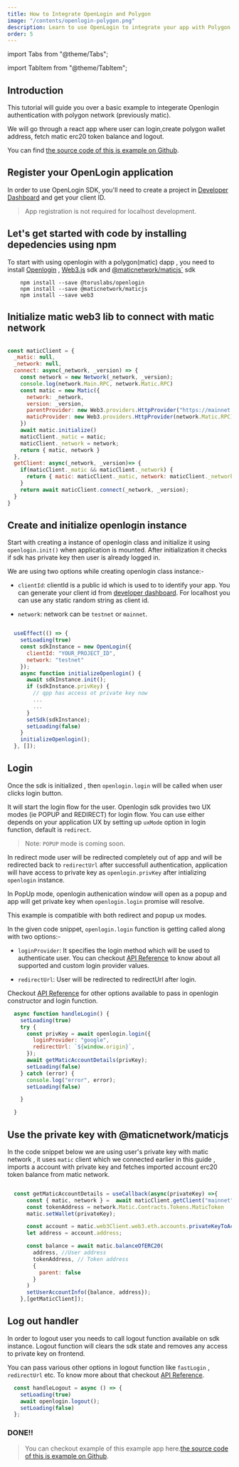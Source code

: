 ```yaml
---
title: How to Integrate OpenLogin and Polygon
image: "/contents/openlogin-polygon.png"
description: Learn to use OpenLogin to integrate your app with Polygon Network
order: 5
---
```


import Tabs from "@theme/Tabs";

import TabItem from "@theme/TabItem";

## Introduction

This tutorial will guide you over a basic example to integerate Openlogin authentication with polygon network (previously matic).

We will go through a react app where user can login,create polygon wallet address, fetch matic erc20 token balance and logout.


You can find [the source code of this is example on Github](https://github.com/torusresearch/openlogin-polygon-example).


## Register your OpenLogin application

In order to use OpenLogin SDK, you'll need to create a project in
[Developer Dashboard](https://developer.tor.us) and get your client ID.

> App registration is not required for localhost development.


## Let's get started with code by installing depedencies using npm

To start with using openlogin with a polygon(matic) dapp , you need to install [Openlogin](https://www.npmjs.com/package/@toruslabs/openlogin) , [Web3.js](https://www.npmjs.com/package/web3) sdk and [@maticnetwork/maticjs`](https://www.npmjs.com/package/@maticnetwork/maticjs) sdk


```shell
    npm install --save @toruslabs/openlogin
    npm install --save @maticnetwork/maticjs
    npm install --save web3
```

## Initialize matic web3 lib to connect with matic network

```js

const maticClient = {
  _matic: null,
  _network: null,
  connect: async(_network, _version) => {
    const network = new Network(_network, _version);
    console.log(network.Main.RPC, network.Matic.RPC)
    const matic = new Matic({
      network: _network,
      version: _version,
      parentProvider: new Web3.providers.HttpProvider("https://mainnet.infura.io/v3/73d0b3b9a4b2499da81c71a2b2a473a9"),
      maticProvider: new Web3.providers.HttpProvider(network.Matic.RPC)
    })
    await matic.initialize()
    maticClient._matic = matic;
    maticClient._network = network;
    return { matic, network }
  },
  getClient: async(_network, _version)=> {
    if(maticClient._matic && maticClient._network) {
      return { matic: maticClient._matic, network: maticClient._network}
    }
    return await maticClient.connect(_network, _version);
  }
}
```

## Create and initialize openlogin instance

Start with creating a instance of openlogin class and initialize it using `openlogin.init()` when application is mounted. After initialization it checks if sdk has private key then user is already logged in.

We are using two options while creating openlogin class instance:-

- `clientId`: clientId is a public id which is used to to identify your app. You can generate your client id from [developer dashboard](http://developer.tor.us/). For localhost you can use any static random string as client id.

- `network`: network can be `testnet` or `mainnet`.

```js

  useEffect(() => {
    setLoading(true)
    const sdkInstance = new OpenLogin({
      clientId: "YOUR_PROJECT_ID",
      network: "testnet"
    });
    async function initializeOpenlogin() {
      await sdkInstance.init();
      if (sdkInstance.privKey) {
        // qpp has access ot private key now
        ...
        ...
      }
      setSdk(sdkInstance);
      setLoading(false)
    }
    initializeOpenlogin();
  }, []);

```


## Login

Once the sdk is initialized , then `openlogin.login`
will be called when user clicks login button.

It will start the login flow for the user. Openlogin sdk provides two UX modes (ie POPUP and REDIRECT)
for login flow. You can use either depends on your application UX  by setting up `uxMode` option in login function, default is `redirect`.

> Note: `POPUP` mode is coming soon.

In redirect mode user will be redirected completely out of app and will be redirected back to `redirectUrl` after successfull authentication, application will have access to private key as `openlogin.privKey` after intializing `openlogin` instance.


In PopUp mode, openlogin authenication window will open as a popup and app will get private key when  `openlogin.login` promise will resolve.

This example is compatible with both redirect and popup ux modes.

In the given code snippet, `openlogin.login` function is getting called along with two options:-
- `loginProvider`: It specifies the login method which will be used to authenticate user. You can checkout [API Reference](/open-login/api-reference/usage) to know about all supported and custom login provider values.

- `redirectUrl`: User will be redirected to redirectUrl after login.

Checkout [API Reference](/open-login/api-reference/usage) for other options available to pass in openlogin constructor and login function.

```js
  async function handleLogin() {
    setLoading(true)
    try {
      const privKey = await openlogin.login({
        loginProvider: "google",
        redirectUrl: `${window.origin}`,
      });
      await getMaticAccountDetails(privKey);
      setLoading(false)
    } catch (error) {
      console.log("error", error);
      setLoading(false)

    }

  }

```

## Use the private key with @maticnetwork/maticjs


In the code snippet below  we are using user's private key with matic network , it uses `matic` client which we connected earlier in this guide , imports a account with private key and fetches imported account erc20 token balance from matic network.


```js

  const getMaticAccountDetails = useCallback(async(privateKey) =>{
      const { matic, network } =  await maticClient.getClient("mainnet","v1");
      const tokenAddress = network.Matic.Contracts.Tokens.MaticToken
      matic.setWallet(privateKey);

      const account = matic.web3Client.web3.eth.accounts.privateKeyToAccount(privateKey);
      let address = account.address;

      const balance = await matic.balanceOfERC20(
        address, //User address
        tokenAddress, // Token address
        {
          parent: false
        }
      )
      setUserAccountInfo({balance, address});
    },[getMaticClient]);

```


## Log out handler

In order to logout user you needs to call logout function available on sdk instance. Logout function will clears the sdk state and removes any access to private key on frontend.

 You can pass various other options in logout function like `fastLogin` , `redirectUrl` etc. To know more about that checkout [API Reference](/open-login/api-reference/usage).

```js
  const handleLogout = async () => {
    setLoading(true)
    await openlogin.logout();
    setLoading(false)
  };
```

### DONE!!
> You can checkout example of this example app here.[the source code of this is example on Github](https://github.com/torusresearch/openlogin-polygon-example).
